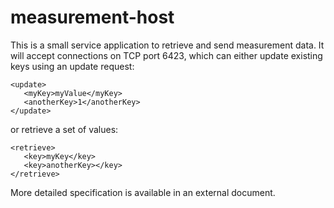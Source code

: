 

# measurement-host

This is a small service application to retrieve and send measurement
data. It will accept connections on TCP port 6423, which can either 
update existing keys using an update request:

    <update>
       <myKey>myValue</myKey>
       <anotherKey>1</anotherKey>
    </update>

or retrieve a set of values:

    <retrieve>
       <key>myKey</key>
       <key>anotherKey></key>
    </retrieve>

More detailed specification is available in an external document.


